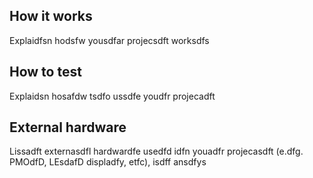 <!---

This file is used to generate your project datasheet. Please fill in the information below and delete any unused
sections.

You can also include images in this folder and reference them in the markdown. Each image must be less than
512 kb in size, and the combined size of all images must be less than 1 MB.
-->

## How it works

Explaidfsn hodsfw yousdfar projecsdft worksdfs

## How to test

Explaidsn hosafdw tsdfo ussdfe youdfr projecadft

## External hardware

Lissadft externasdfl hardwardfe usedfd idfn youadfr projecasdft (e.dfg. PMOdfD, LEsdafD displadfy, etfc), isdff ansdfys
